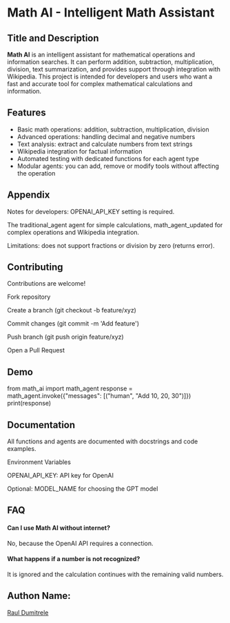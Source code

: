 # Math AI - Intelligent Math Assistant

## Title and Description
**Math AI** is an intelligent assistant for mathematical operations and information searches. It can perform addition, subtraction, multiplication, division, text summarization, and provides support through integration with Wikipedia. This project is intended for developers and users who want a fast and accurate tool for complex mathematical calculations and information.
## Features
- Basic math operations: addition, subtraction, multiplication, division
- Advanced operations: handling decimal and negative numbers
- Text analysis: extract and calculate numbers from text strings
- Wikipedia integration for factual information
- Automated testing with dedicated functions for each agent type
- Modular agents: you can add, remove or modify tools without affecting the operation
## Appendix

Notes for developers: OPENAI_API_KEY setting is required.

The traditional_agent agent for simple calculations, math_agent_updated for complex operations and Wikipedia integration.

Limitations: does not support fractions or division by zero (returns error).
## Contributing

Contributions are welcome!

Fork repository

Create a branch (git checkout -b feature/xyz)

Commit changes (git commit -m 'Add feature')

Push branch (git push origin feature/xyz)

Open a Pull Request
## Demo

from math_ai import math_agent
response = math_agent.invoke({"messages": [("human", "Add 10, 20, 30")]})
print(response)

## Documentation

All functions and agents are documented with docstrings and code examples.

Environment Variables

OPENAI_API_KEY: API key for OpenAI

Optional: MODEL_NAME for choosing the GPT model
## FAQ

#### Can I use Math AI without internet?

No, because the OpenAI API requires a connection.

#### What happens if a number is not recognized?

It is ignored and the calculation continues with the remaining valid numbers.
## Authon Name:

[Raul Dumitrele](https://github.com/Raul-Dumitrele)

